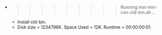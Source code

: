 * >>>>>>>>> Running inst-min-con-cld-bin.sh ...
  * Install cld-bin.
  * Disk size = 1234796K. Space Used = 12K. Runtime = 00:00:00:01.
